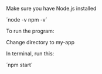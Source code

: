 Make sure you have Node.js installed

´node -v
npm -v´


To run the program:

Change directory to my-app

In terminal, run this:

´npm start´
